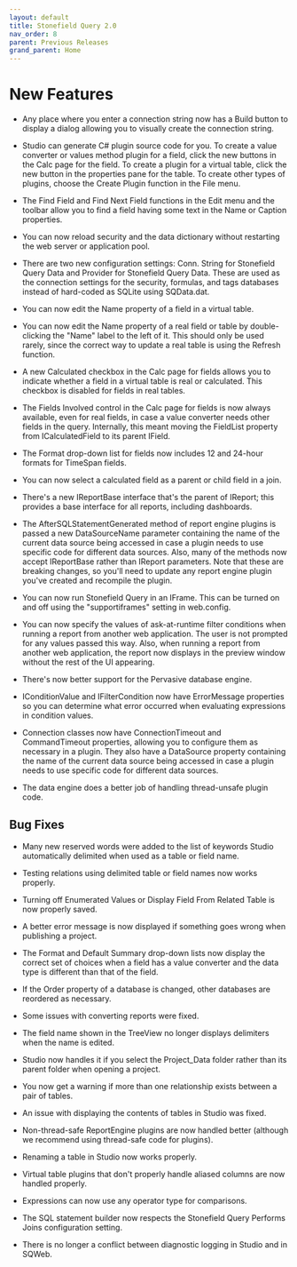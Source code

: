 ```yaml
---
layout: default
title: Stonefield Query 2.0
nav_order: 8
parent: Previous Releases
grand_parent: Home
---
```


# New Features

* Any place where you enter a connection string now has a Build button to display a dialog allowing you to visually create the connection string.

* Studio can generate C# plugin source code for you. To create a value converter or values method plugin for a field, click the new buttons in the Calc page for the field. To create a plugin for a virtual table, click the new button in the properties pane for the table. To create other types of plugins, choose the Create Plugin function in the File menu.

* The Find Field and Find Next Field functions in the Edit menu and the toolbar allow you to find a field having some text in the Name or Caption properties.

* You can now reload security and the data dictionary without restarting the web server or application pool.

* There are two new configuration settings: Conn. String for Stonefield Query Data and Provider for Stonefield Query Data. These are used as the connection settings for the security, formulas, and tags databases instead of hard-coded as SQLite using SQData.dat.

* You can now edit the Name property of a field in a virtual table.

* You can now edit the Name property of a real field or table by double-clicking the "Name" label to the left of it. This should only be used rarely, since the correct way to update a real table is using the Refresh function.

* A new Calculated checkbox in the Calc page for fields allows you to indicate whether a field in a virtual table is real or calculated. This checkbox is disabled for fields in real tables.

* The Fields Involved control in the Calc page for fields is now always available, even for real fields, in case a value converter needs other fields in the query. Internally, this meant moving the FieldList property from ICalculatedField to its parent IField.

* The Format drop-down list for fields now includes 12 and 24-hour formats for TimeSpan fields.

* You can now select a calculated field as a parent or child field in a join.

* There's a new IReportBase interface that's the parent of IReport; this provides a base interface for all reports, including dashboards.

* The AfterSQLStatementGenerated method of report engine plugins is passed a new DataSourceName parameter containing the name of the current data source being accessed in case a plugin needs to use specific code for different data sources. Also, many of the methods now accept IReportBase rather than IReport parameters. Note that these are breaking changes, so you'll need to update any report engine plugin you've created and recompile the plugin.

* You can now run Stonefield Query in an IFrame. This can be turned on and off using the "supportiframes" setting in web.config.

* You can now specify the values of ask-at-runtime filter conditions when running a report from another web application. The user is not prompted for any values passed this way. Also, when running a report from another web application, the report now displays in the preview window without the rest of the UI appearing.

* There's now better support for the Pervasive database engine.

* IConditionValue and IFilterCondition now have ErrorMessage properties so you can determine what error occurred when evaluating expressions in condition values.

* Connection classes now have ConnectionTimeout and CommandTimeout properties, allowing you to configure them as necessary in a plugin. They also have a DataSource property containing the name of the current data source being accessed in case a plugin needs to use specific code for different data sources.

* The data engine does a better job of handling thread-unsafe plugin code.

## Bug Fixes

* Many new reserved words were added to the list of keywords Studio automatically delimited when used as a table or field name.

* Testing relations using delimited table or field names now works properly.

* Turning off Enumerated Values or Display Field From Related Table is now properly saved.

* A better error message is now displayed if something goes wrong when publishing a project.

* The Format and Default Summary drop-down lists now display the correct set of choices when a field has a value converter and the data type is different than that of the field.

* If the Order property of a database is changed, other databases are reordered as necessary.

* Some issues with converting reports were fixed.

* The field name shown in the TreeView no longer displays delimiters when the name is edited.

* Studio now handles it if you select the Project_Data folder rather than its parent folder when opening a project.

* You now get a warning if more than one relationship exists between a pair of tables.

* An issue with displaying the contents of tables in Studio was fixed.

* Non-thread-safe ReportEngine plugins are now handled better (although we recommend using thread-safe code for plugins).

* Renaming a table in Studio now works properly.

* Virtual table plugins that don't properly handle aliased columns are now handled properly.

* Expressions can now use any operator type for comparisons.

* The SQL statement builder now respects the Stonefield Query Performs Joins configuration setting.

* There is no longer a conflict between diagnostic logging in Studio and in SQWeb.